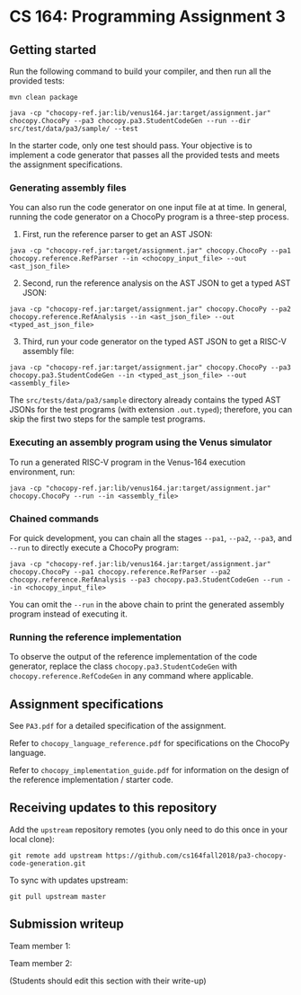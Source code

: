 # CS 164: Programming Assignment 3

## Getting started

Run the following command to build your compiler, and then run all the provided tests:

```
mvn clean package

java -cp "chocopy-ref.jar:lib/venus164.jar:target/assignment.jar" chocopy.ChocoPy --pa3 chocopy.pa3.StudentCodeGen --run --dir src/test/data/pa3/sample/ --test
```

In the starter code, only one test should pass. Your objective is to implement a code generator that passes all the provided tests and meets the assignment specifications.

### Generating assembly files

You can also run the code generator on one input file at at time. In general, running the code generator on a ChocoPy program is a three-step process. 

1. First, run the reference parser to get an AST JSON:
```
java -cp "chocopy-ref.jar:target/assignment.jar" chocopy.ChocoPy --pa1 chocopy.reference.RefParser --in <chocopy_input_file> --out <ast_json_file>
```

2. Second, run the reference analysis on the AST JSON to get a typed AST JSON:
```
java -cp "chocopy-ref.jar:target/assignment.jar" chocopy.ChocoPy --pa2 chocopy.reference.RefAnalysis --in <ast_json_file> --out <typed_ast_json_file>
```

3. Third, run your code generator on the typed AST JSON to get a RISC-V assembly file:
```
java -cp "chocopy-ref.jar:target/assignment.jar" chocopy.ChocoPy --pa3 chocopy.pa3.StudentCodeGen --in <typed_ast_json_file> --out <assembly_file>
```

The `src/tests/data/pa3/sample` directory already contains the typed AST JSONs for the test programs (with extension `.out.typed`); therefore, you can skip the first two steps for the sample test programs.

### Executing an assembly program using the Venus simulator

To run a generated RISC-V program in the Venus-164 execution environment, run:

```
java -cp "chocopy-ref.jar:lib/venus164.jar:target/assignment.jar" chocopy.ChocoPy --run --in <assembly_file>
```

### Chained commands

For quick development, you can chain all the stages `--pa1`, `--pa2`, `--pa3`, and `--run` to directly execute a ChocoPy program:

```
java -cp "chocopy-ref.jar:lib/venus164.jar:target/assignment.jar" chocopy.ChocoPy --pa1 chocopy.reference.RefParser --pa2 chocopy.reference.RefAnalysis --pa3 chocopy.pa3.StudentCodeGen --run --in <chocopy_input_file>
```

You can omit the `--run` in the above chain to print the generated assembly program instead of executing it.

### Running the reference implementation

To observe the output of the reference implementation of the code generator, replace the class `chocopy.pa3.StudentCodeGen` with `chocopy.reference.RefCodeGen` in any command where applicable.

## Assignment specifications

See `PA3.pdf` for a detailed specification of the assignment.

Refer to `chocopy_language_reference.pdf` for specifications on the ChocoPy language. 

Refer to `chocopy_implementation_guide.pdf` for information on the design of the reference implementation / starter code.

## Receiving updates to this repository

Add the `upstream` repository remotes (you only need to do this once in your local clone):

```
git remote add upstream https://github.com/cs164fall2018/pa3-chocopy-code-generation.git
```

To sync with updates upstream:
```
git pull upstream master
```

## Submission writeup

Team member 1: 

Team member 2: 

(Students should edit this section with their write-up)
